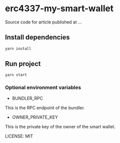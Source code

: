 # erc4337-my-smart-wallet

Source code for article published at ...

## Install dependencies

```bash
yarn install
```

## Run project

```bash
yarn start
```

### Optional environment variables

- BUNDLER_RPC

This is the RPC endpoint of the bundler.

- OWNER_PRIVATE_KEY

This is the private key of the owner of the smart wallet.

LICENSE: MIT

